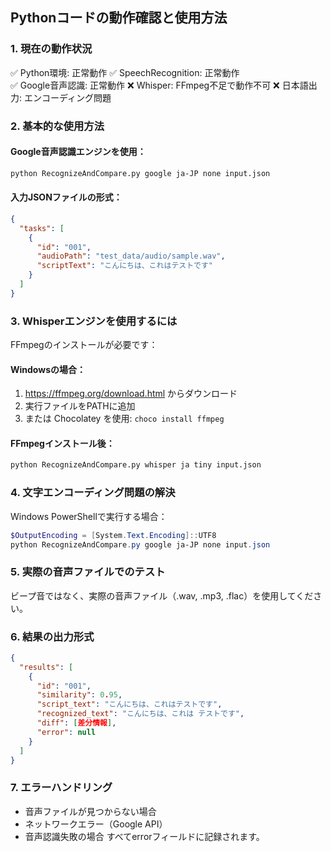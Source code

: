 ﻿## Pythonコードの動作確認と使用方法

### 1. 現在の動作状況
✅ Python環境: 正常動作
✅ SpeechRecognition: 正常動作  
✅ Google音声認識: 正常動作
❌ Whisper: FFmpeg不足で動作不可
❌ 日本語出力: エンコーディング問題

### 2. 基本的な使用方法

#### Google音声認識エンジンを使用：
```bash
python RecognizeAndCompare.py google ja-JP none input.json
```

#### 入力JSONファイルの形式：
```json
{
  "tasks": [
    {
      "id": "001",
      "audioPath": "test_data/audio/sample.wav",
      "scriptText": "こんにちは、これはテストです"
    }
  ]
}
```

### 3. Whisperエンジンを使用するには
FFmpegのインストールが必要です：

#### Windowsの場合：
1. https://ffmpeg.org/download.html からダウンロード
2. 実行ファイルをPATHに追加
3. または Chocolatey を使用: `choco install ffmpeg`

#### FFmpegインストール後：
```bash
python RecognizeAndCompare.py whisper ja tiny input.json
```

### 4. 文字エンコーディング問題の解決
Windows PowerShellで実行する場合：
```powershell
$OutputEncoding = [System.Text.Encoding]::UTF8
python RecognizeAndCompare.py google ja-JP none input.json
```

### 5. 実際の音声ファイルでのテスト
ビープ音ではなく、実際の音声ファイル（.wav, .mp3, .flac）を使用してください。

### 6. 結果の出力形式
```json
{
  "results": [
    {
      "id": "001",
      "similarity": 0.95,
      "script_text": "こんにちは、これはテストです",
      "recognized_text": "こんにちは、これは テストです",
      "diff": [差分情報],
      "error": null
    }
  ]
}
```

### 7. エラーハンドリング
- 音声ファイルが見つからない場合
- ネットワークエラー（Google API）
- 音声認識失敗の場合
すべてerrorフィールドに記録されます。
